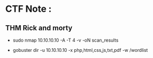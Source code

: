 # CTF Note :

## THM Rick and morty 

- sudo nmap 10.10.10.10 -A -T 4 -v -oN scan_results

- gobuster dir -u 10.10.10.10 -x php,html,css,js,txt,pdf -w /wordlist
